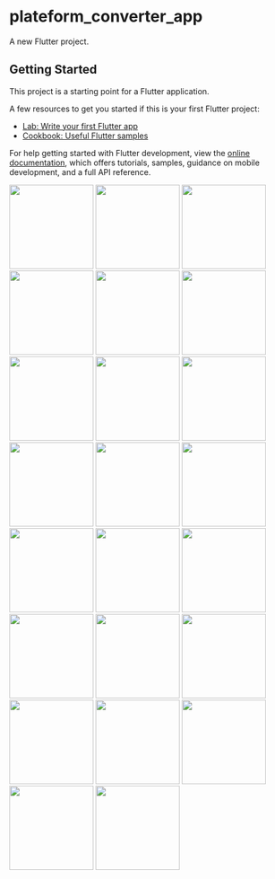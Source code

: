 # plateform_converter_app

A new Flutter project.

## Getting Started

This project is a starting point for a Flutter application.

A few resources to get you started if this is your first Flutter project:

- [Lab: Write your first Flutter app](https://docs.flutter.dev/get-started/codelab)
- [Cookbook: Useful Flutter samples](https://docs.flutter.dev/cookbook)

For help getting started with Flutter development, view the
[online documentation](https://docs.flutter.dev/), which offers tutorials,
samples, guidance on mobile development, and a full API reference.


<p>
  <img src="https://github.com/HarshilMoradiya1244/plateform_converter_app/assets/142592789/9b1d37d8-6b90-40f6-9086-83c3a7fc3671",hieght="500"width="150">
   <img src="https://github.com/HarshilMoradiya1244/plateform_converter_app/assets/142592789/5e4a5896-ad62-495d-a983-ecae21466913",hieght="500"width="150">
   <img src="https://github.com/HarshilMoradiya1244/plateform_converter_app/assets/142592789/114f8b33-4cf8-4927-a5ad-4e89016cf1dc",hieght="500"width="150">
   <img src="https://github.com/HarshilMoradiya1244/plateform_converter_app/assets/142592789/b2163ed4-05fe-49af-a0ec-99e954ca5153",hieght="500"width="150">
   <img src="https://github.com/HarshilMoradiya1244/plateform_converter_app/assets/142592789/cafbcc09-e391-46b7-a6d3-59d3cb799529",hieght="500"width="150">
   <img src="https://github.com/HarshilMoradiya1244/plateform_converter_app/assets/142592789/de22ad6b-edb8-4e34-a251-78d5835382a4",hieght="500"width="150">
   <img src="https://github.com/HarshilMoradiya1244/plateform_converter_app/assets/142592789/2bb8e0ce-0109-4532-9f52-dad1c306ce75",hieght="500"width="150">
   <img src="https://github.com/HarshilMoradiya1244/plateform_converter_app/assets/142592789/82092ecd-66df-4571-8008-52aaca853075",hieght="500"width="150">
   <img src="https://github.com/HarshilMoradiya1244/plateform_converter_app/assets/142592789/cf4495eb-9851-4021-a8ac-d5bffc3ad5f6",hieght="500"width="150">
   <img src="https://github.com/HarshilMoradiya1244/plateform_converter_app/assets/142592789/5ba26cb2-becb-4e0c-9930-ad840b462574",hieght="500"width="150">
   <img src="https://github.com/HarshilMoradiya1244/plateform_converter_app/assets/142592789/eb1c3d4d-00c7-48fd-a7b1-f44c4f48b7b3",hieght="500"width="150">
   <img src="https://github.com/HarshilMoradiya1244/plateform_converter_app/assets/142592789/21ce7f68-a5f1-45bc-8bc2-29935a44a31d",hieght="500"width="150">
   <img src="https://github.com/HarshilMoradiya1244/plateform_converter_app/assets/142592789/f5f6c2f7-21bd-4864-a86f-443df9e11f87",hieght="500"width="150">
   <img src="https://github.com/HarshilMoradiya1244/plateform_converter_app/assets/142592789/46e81301-f96b-4a07-bc0b-a4f04260f060",hieght="500"width="150">
   <img src="https://github.com/HarshilMoradiya1244/plateform_converter_app/assets/142592789/405af442-ae2a-4a1a-9e74-2c3f1f70e447",hieght="500"width="150">
    <img src="https://github.com/HarshilMoradiya1244/plateform_converter_app/assets/142592789/e9ce4013-858c-4674-bed3-316915f7c282",hieght="500"width="150">
   <img src="https://github.com/HarshilMoradiya1244/plateform_converter_app/assets/142592789/5fd8152f-fa1a-422e-ab30-8eb5aa7aec07",hieght="500"width="150">
   <img src="https://github.com/HarshilMoradiya1244/plateform_converter_app/assets/142592789/d2c9edca-b999-4940-b03c-36f6fb9a8fad",hieght="500"width="150">
   <img src="https://github.com/HarshilMoradiya1244/plateform_converter_app/assets/142592789/a583060b-b0f4-4453-b15e-3e729a34b4be",hieght="500"width="150">
   <img src="https://github.com/HarshilMoradiya1244/plateform_converter_app/assets/142592789/18176400-cf47-4e58-9e65-68df971672e7",hieght="500"width="150">
   <img src="https://github.com/HarshilMoradiya1244/plateform_converter_app/assets/142592789/ccabc2ef-975d-49a1-8445-8f76e3348e74",hieght="500"width="150">
   <img src="https://github.com/HarshilMoradiya1244/plateform_converter_app/assets/142592789/7ee2c361-7c9e-488a-bb18-561d969a8195",hieght="500"width="150">
   <img src="https://github.com/HarshilMoradiya1244/plateform_converter_app/assets/142592789/36b09ee0-e8af-4fd3-9223-4685d92ea095",hieght="500"width="150">

</p>
